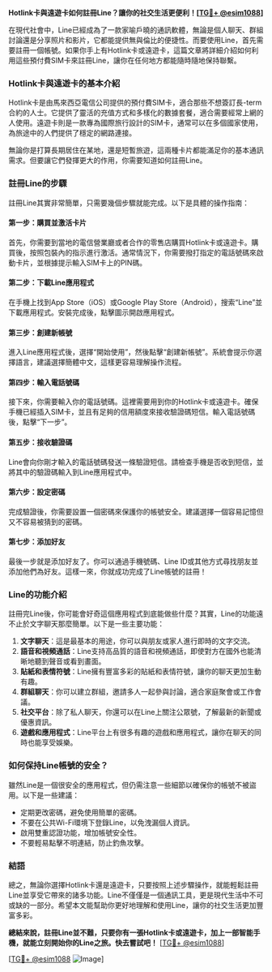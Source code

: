 **Hotlink卡與遠遊卡如何註冊Line？讓你的社交生活更便利！[[TG💪+ @esim1088](https://t.me/s/esim1088)]**

在現代社會中，Line已經成為了一款家喻戶曉的通訊軟體，無論是個人聊天、群組討論還是分享照片和影片，它都能提供無與倫比的便捷性。而要使用Line，首先需要註冊一個帳號。如果你手上有Hotlink卡或遠遊卡，這篇文章將詳細介紹如何利用這些預付費SIM卡來註冊Line，讓你在任何地方都能隨時隨地保持聯繫。

### Hotlink卡與遠遊卡的基本介紹

Hotlink卡是由馬來西亞電信公司提供的預付費SIM卡，適合那些不想簽訂長-term合約的人士。它提供了靈活的充值方式和多樣化的數據套餐，適合需要經常上網的人使用。遠遊卡則是一款專為國際旅行設計的SIM卡，通常可以在多個國家使用，為旅途中的人們提供了穩定的網路連接。

無論你是打算長期居住在某地，還是短暫旅遊，這兩種卡片都能滿足你的基本通訊需求。但要讓它們發揮更大的作用，你需要知道如何註冊Line。

### 註冊Line的步驟

註冊Line其實非常簡單，只需要幾個步驟就能完成。以下是具體的操作指南：

#### 第一步：購買並激活卡片
首先，你需要到當地的電信營業廳或者合作的零售店購買Hotlink卡或遠遊卡。購買後，按照包裝內的指示進行激活。通常情況下，你需要撥打指定的電話號碼來啟動卡片，並根據提示輸入SIM卡上的PIN碼。

#### 第二步：下載Line應用程式
在手機上找到App Store（iOS）或Google Play Store（Android），搜索“Line”並下載應用程式。安裝完成後，點擊圖示開啟應用程式。

#### 第三步：創建新帳號
進入Line應用程式後，選擇“開始使用”，然後點擊“創建新帳號”。系統會提示你選擇語言，建議選擇簡體中文，這樣更容易理解操作流程。

#### 第四步：輸入電話號碼
接下來，你需要輸入你的電話號碼。這裡需要用到你的Hotlink卡或遠遊卡。確保手機已經插入SIM卡，並且有足夠的信用額度來接收驗證碼短信。輸入電話號碼後，點擊“下一步”。

#### 第五步：接收驗證碼
Line會向你剛才輸入的電話號碼發送一條驗證短信。請檢查手機是否收到短信，並將其中的驗證碼輸入到Line應用程式中。

#### 第六步：設定密碼
完成驗證後，你需要設置一個密碼來保護你的帳號安全。建議選擇一個容易記憶但又不容易被猜到的密碼。

#### 第七步：添加好友
最後一步就是添加好友了。你可以通過手機號碼、Line ID或其他方式尋找朋友並添加他們為好友。這樣一來，你就成功完成了Line帳號的註冊！

### Line的功能介紹

註冊完Line後，你可能會好奇這個應用程式到底能做些什麼？其實，Line的功能遠不止於文字聊天那麼簡單。以下是一些主要功能：

1. **文字聊天**：這是最基本的用途，你可以與朋友或家人進行即時的文字交流。
2. **語音和視頻通話**：Line支持高品質的語音和視頻通話，即使對方在國外也能清晰地聽到聲音或看到畫面。
3. **貼紙和表情符號**：Line擁有豐富多彩的貼紙和表情符號，讓你的聊天更加生動有趣。
4. **群組聊天**：你可以建立群組，邀請多人一起參與討論，適合家庭聚會或工作會議。
5. **社交平台**：除了私人聊天，你還可以在Line上關注公眾號，了解最新的新聞或優惠資訊。
6. **遊戲和應用程式**：Line平台上有很多有趣的遊戲和應用程式，讓你在聊天的同時也能享受娛樂。

### 如何保持Line帳號的安全？

雖然Line是一個很安全的應用程式，但仍需注意一些細節以確保你的帳號不被盜用。以下是一些建議：

- 定期更改密碼，避免使用簡單的密碼。
- 不要在公共Wi-Fi環境下登錄Line，以免洩漏個人資訊。
- 啟用雙重認證功能，增加帳號安全性。
- 不要輕易點擊不明連結，防止釣魚攻擊。

### 結語

總之，無論你選擇Hotlink卡還是遠遊卡，只要按照上述步驟操作，就能輕鬆註冊Line並享受它帶來的諸多功能。Line不僅僅是一個通訊工具，更是現代生活中不可或缺的一部分。希望本文能幫助你更好地理解和使用Line，讓你的社交生活更加豐富多彩。

**總結來說，註冊Line並不難，只要你有一張Hotlink卡或遠遊卡，加上一部智能手機，就能立刻開始你的Line之旅。快去嘗試吧！** [[TG💪+ @esim1088](https://t.me/s/esim1088)] 

[[TG💪+ @esim1088](https://t.me/s/esim1088) ![Image](https://i.postimg.cc/4NQfJmqS/Snipaste-2025-05-13-00-14-12.png)]